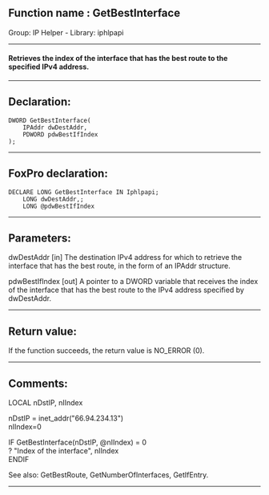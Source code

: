 
## Function name : GetBestInterface
Group: IP Helper - Library: iphlpapi    
***  


#### Retrieves the index of the interface that has the best route to the specified IPv4 address.
***  


## Declaration:
```foxpro  
DWORD GetBestInterface(
	IPAddr dwDestAddr,
	PDWORD pdwBestIfIndex
);  
```  
***  


## FoxPro declaration:
```foxpro  
DECLARE LONG GetBestInterface IN Iphlpapi;
	LONG dwDestAddr,;
	LONG @pdwBestIfIndex  
```  
***  


## Parameters:
dwDestAddr 
[in] The destination IPv4 address for which to retrieve the interface that has the best route, in the form of an IPAddr structure. 

pdwBestIfIndex 
[out] A pointer to a DWORD variable that receives the index of the interface that has the best route to the IPv4 address specified by dwDestAddr.   
***  


## Return value:
If the function succeeds, the return value is NO_ERROR (0).  
***  


## Comments:
<div class="precode">LOCAL nDstIP, nIIndex  
  
nDstIP = inet_addr("66.94.234.13")  
nIIndex=0  
  
IF GetBestInterface(nDstIP, @nIIndex) = 0  
	? "Index of the interface", nIIndex  
ENDIF  
</div>  
See also: GetBestRoute, GetNumberOfInterfaces, GetIfEntry.  
  
***  

